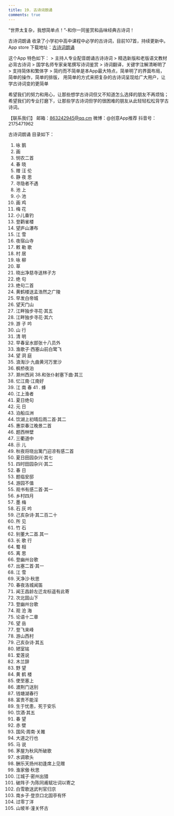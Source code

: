 ```yaml
---
title: 19. 古诗词朗诵
comments: true
---
```

  “世界太复杂，我想简单点！”-和你一同鉴赏和品味经典古诗词！

  古诗词朗诵 收录了小学初中高中课程中必学的古诗词，目前107首，持续更新中。    
  App store 下载地址：[古诗词朗诵](https://itunes.apple.com/cn/app//id1476967914)                            

  这个App 特色如下：
         > 主持人专业配音朗诵古诗诗词
         > 精选新版和老版语文教材必背古诗词
         > 国学名师专家亲笔撰写诗词鉴赏
         > 诗词翻译，关键字注解清晰明了
         > 支持简体和繁体字
         > 简约而不简单是本App最大特点，简单明了的界面布局，简单的操作，简单的排版，
            用简单的方式来把复杂的古诗词呈现给广大用户，让学古诗词变的更简单
           
   
  希望我们的努力和用心，让那些想学古诗词但又不知道怎么选择的朋友不再烦恼；
  希望我们的专业打磨下，让那些学古诗词但学的很困难的朋友从此轻轻松松背学古诗词。
  
  【联系我们】
      邮箱：863242945@qq.cm
      微博：@创意App推荐
      抖音号：2175471962

  古诗词朗诵 目录如下：
  1. 咏  鹅
  2. 画
  3. 悯农二首
  4. 春  晓
  5. 赠 汪 伦
  6. 静 夜 思
  7. 寻隐者不遇
  8. 池  上
  9. 小  池
 10. 画  鸡
 11. 梅 花
 12. 小儿垂钓
 13. 登鹳雀楼
 14. 望庐山瀑布
 15. 江  雪
 16. 夜宿山寺
 17. 敕 勒 歌
 18. 村  居
 19. 咏  柳
 20. 草 
 21. 晓出净慈寺送林子方
 22. 绝  句
 23. 绝句二首
 24. 黄鹤楼送孟浩然之广陵
 25. 早发白帝城
 26. 望天门山
 27. 江畔独步寻花·其五
 28. 江畔独步寻花·其六
 29. 游 子 吟
 30. 山 行
 31. 清 明
 32. 早春呈水部张十八员外
 33. 渔歌子·西塞山前白鹭飞
 34. 望 洞 庭
 35. 浪淘沙·九曲黄河万里沙
 36. 枫桥夜泊
 37. 滁州西涧
 38.和张仆射塞下曲·其三
 39. 忆江南·江南好
 40. 江 南 春
 41 . 蜂
 42. 江上渔者
 43. 夏日绝句
 44. 元  日
 45. 泊船瓜洲
 46. 饮湖上初晴后雨二首·其二
 47. 惠崇春江晚景二首 
 48. 题西林壁
 49. 三衢道中
 50. 示  儿
 51. 秋夜将晓出篱门迎凉有感二首
 52. 夏日田园杂兴·其七
 53. 四时田园杂兴·其二
 54. 春  日
 55. 题临安邸
 56. 游园不值
 57. 观书有感二首·其一
 58. 乡村四月
 59. 墨  梅
 60. 石 灰 吟
 61. 己亥杂诗·其二百二十
 62. 所  见
 63. 竹  石
 64. 别董大二首.其一
 65. 长 歌 行
 66. 蜀  相
 67. 离  思
 68. 登幽州台歌
 69. 出塞二首·其一
 70. 江  雪
 71. 天净沙·秋思
 72. 春夜洛城闻笛
 73. 闻王昌龄左迁龙标遥有此寄
 74. 次北固山下
 75. 登幽州台歌
 76. 观 沧 海
 77. 论语十二章
 78. 望  岳
 79. 登飞来峰
 80. 游山西村
 81. 己亥杂诗·其五
 82. 陋室铭
 83. 爱莲说
 84. 木兰辞
 85. 野 望
 86. 黄 鹤 楼
 87. 使至塞上
 88. 渡荆门送别
 89. 钱塘湖春行
 90. 富贵不能淫
 91. 生于忧患，死于安乐
 92. 饮酒·其五
 93. 春  望
 94. 赤  壁
 95. 国风·周南·关雎
 96. 大道之行也
 97. 马  说
 98. 茅屋为秋风所破歌
 99. 水调歌头
 100. 酬乐天扬州初逢席上见赠
 101. 渔家傲·秋思
 102. 江城子·密州出猎
 103. 破阵子·为陈同甫赋壮词以寄之
 104. 白雪歌送武判官归京
 105. 南乡子·登京口北固亭有怀
 106. 过零丁洋
 107. 山坡羊·潼关怀古 
  
